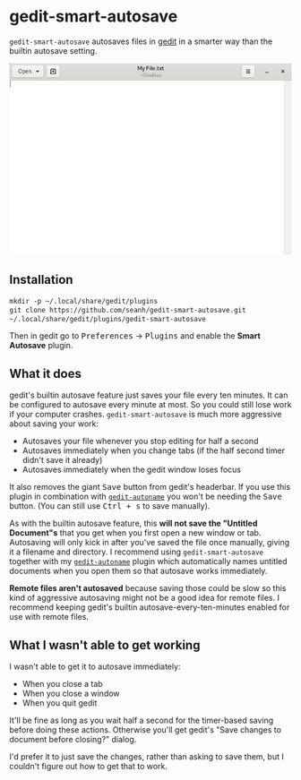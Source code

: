 gedit-smart-autosave
====================

`gedit-smart-autosave` autosaves files in
[gedit](https://wiki.gnome.org/Apps/Gedit) in a smarter way than the builtin
autosave setting.

![Demo](demo.gif)

Installation
------------

```
mkdir -p ~/.local/share/gedit/plugins
git clone https://github.com/seanh/gedit-smart-autosave.git ~/.local/share/gedit/plugins/gedit-smart-autosave
```

Then in gedit go to <kbd>Preferences</kbd> → <kbd>Plugins</kbd> and enable the **Smart Autosave** plugin.

## What it does

gedit's builtin autosave feature just saves your file every ten minutes. It can
be configured to autosave every minute at most. So you could still lose work if
your computer crashes.  `gedit-smart-autosave` is much more aggressive about
saving your work:

* Autosaves your file whenever you stop editing for half a second
* Autosaves immediately when you change tabs (if the half second
  timer didn't save it already)
* Autosaves immediately when the gedit window loses focus

It also removes the giant <kbd>Save</kbd> button from gedit's headerbar.
If you use this plugin in combination with
[`gedit-autoname`](https://github.com/seanh/gedit-autoname) you won't be
needing the <kbd>Save</kbd> button.
(You can still use <kbd><kbd>Ctrl</kbd> + <kbd>s</kbd></kbd> to save manually).

As with the builtin autosave feature, this **will not save the "Untitled
Document"s** that you get when you first open a new window or tab. Autosaving
will only kick in after you've saved the file once manually, giving it a
filename and directory. I recommend using `gedit-smart-autosave` together with my
[`gedit-autoname`](https://github.com/seanh/gedit-autoname) plugin which
automatically names untitled documents when you open them so that autosave
works immediately.

**Remote files aren't autosaved** because saving those could be slow so this
kind of aggressive autosaving might not be a good idea for remote files. I
recommend keeping gedit's builtin autosave-every-ten-minutes enabled for use
with remote files.

## What I wasn't able to get working

I wasn't able to get it to autosave immediately:

* When you close a tab
* When you close a window
* When you quit gedit

It'll be fine as long as you wait half a second for the timer-based saving
before doing these actions. Otherwise you'll get gedit's
"Save changes to document before closing?" dialog.

I'd prefer it to just save the changes, rather than asking to save them, but I
couldn't figure out how to get that to work.
